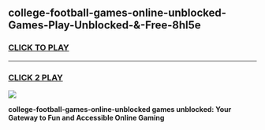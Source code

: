 
## college-football-games-online-unblocked-Games-Play-Unblocked-&-Free-8hl5e
<h3>
<a href="https://premium76.site?title=college-football-games-online-unblocked&ref=24A">CLICK TO PLAY</a></h3>
<hr>

<h3>
<a href="https://premium76.site?title=college-football-games-online-unblocked&ref=24A">CLICK 2 PLAY</a>
  
</h3>

<a href="https://premium76.site?title=college-football-games-online-unblocked&ref=24A"><img src="https://clearcache.store/games.png"></a>


**college-football-games-online-unblocked games unblocked: Your Gateway to Fun and Accessible Online Gaming**
